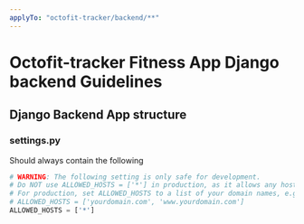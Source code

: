 ```yaml
---
applyTo: "octofit-tracker/backend/**"
---
```

# Octofit-tracker Fitness App Django backend Guidelines


## Django Backend App structure

### settings.py

Should always contain the following

```python
# WARNING: The following setting is only safe for development.
# Do NOT use ALLOWED_HOSTS = ['*'] in production, as it allows any host to access your application.
# For production, set ALLOWED_HOSTS to a list of your domain names, e.g.:
# ALLOWED_HOSTS = ['yourdomain.com', 'www.yourdomain.com']
ALLOWED_HOSTS = ['*']
```